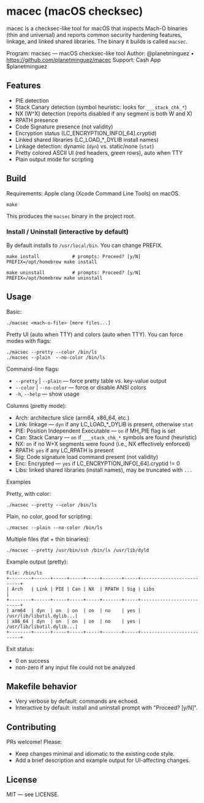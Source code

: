 # macec (macOS checksec)

macec is a checksec-like tool for macOS that inspects Mach-O binaries (thin and universal) and reports common security hardening features, linkage, and linked shared libraries. The binary it builds is called `macsec`.

Program: macsec — macOS checksec-like tool
Author: @planetminguez • <https://github.com/planetminguez/macec>
Support: Cash App $planetminguez

## Features

- PIE detection
- Stack Canary detection (symbol heuristic: looks for `___stack_chk_*`)
- NX (W^X) detection (reports disabled if any segment is both W and X)
- RPATH presence
- Code Signature presence (not validity)
- Encryption status (LC_ENCRYPTION_INFO[_64].cryptid)
- Linked shared libraries (LC_LOAD_*_DYLIB install names)
- Linkage detection: dynamic (`dyn`) vs. static/none (`stat`)
- Pretty colored ASCII UI (red headers, green rows), auto when TTY
- Plain output mode for scripting

## Build

Requirements: Apple clang (Xcode Command Line Tools) on macOS.

```
make
```

This produces the `macsec` binary in the project root.

### Install / Uninstall (interactive by default)

By default installs to `/usr/local/bin`. You can change PREFIX.

```
make install            # prompts: Proceed? [y/N]
PREFIX=/opt/homebrew make install

make uninstall          # prompts: Proceed? [y/N]
PREFIX=/opt/homebrew make uninstall
```

## Usage

Basic:

```
./macsec <mach-o-file> [more files...]
```

Pretty UI (auto when TTY) and colors (auto when TTY). You can force modes with flags:

```
./macsec --pretty --color /bin/ls
./macsec --plain  --no-color /bin/ls
```

Command-line flags:

- `--pretty` | `--plain` — force pretty table vs. key-value output
- `--color`  | `--no-color` — force or disable ANSI colors
- `-h`, `--help` — show usage

Columns (pretty mode):

- Arch: architecture slice (arm64, x86_64, etc.)
- Link: linkage — `dyn` if any LC_LOAD_*_DYLIB is present, otherwise `stat`
- PIE: Position Independent Executable — `on` if MH_PIE flag is set
- Can: Stack Canary — `on` if `___stack_chk_*` symbols are found (heuristic)
- NX: `on` if no W+X segments were found (i.e., NX effectively enforced)
- RPATH: `yes` if any LC_RPATH is present
- Sig: Code signature load command present (not validity)
- Enc: Encrypted — `yes` if LC_ENCRYPTION_INFO[_64].cryptid != 0
- Libs: linked shared libraries (install names), may be truncated with `...`

Examples

Pretty, with color:

```
./macsec --pretty --color /bin/ls
```

Plain, no color, good for scripting:

```
./macsec --plain --no-color /bin/ls
```

Multiple files (fat + thin binaries):

```
./macsec --pretty /usr/bin/ssh /bin/ls /usr/lib/dyld
```

Example output (pretty):

```
File: /bin/ls
+--------+------+-----+-----+-----+-------+-----+--------------------------+
| Arch   | Link | PIE | Can | NX  | RPATH | Sig | Libs                     |
+--------+------+-----+-----+-----+-------+-----+--------------------------+
| arm64  | dyn  | on  | on  | on  | no    | yes | /usr/lib/libutil.dylib...|
| x86_64 | dyn  | on  | on  | on  | no    | yes | /usr/lib/libutil.dylib...|
+--------+------+-----+-----+-----+-------+-----+--------------------------+
```

Exit status:

- 0 on success
- non-zero if any input file could not be analyzed

## Makefile behavior

- Very verbose by default: commands are echoed.
- Interactive by default: install and uninstall prompt with "Proceed? [y/N]".

## Contributing

PRs welcome! Please:
- Keep changes minimal and idiomatic to the existing code style.
- Add a brief description and example output for UI-affecting changes.

## License

MIT — see LICENSE.
